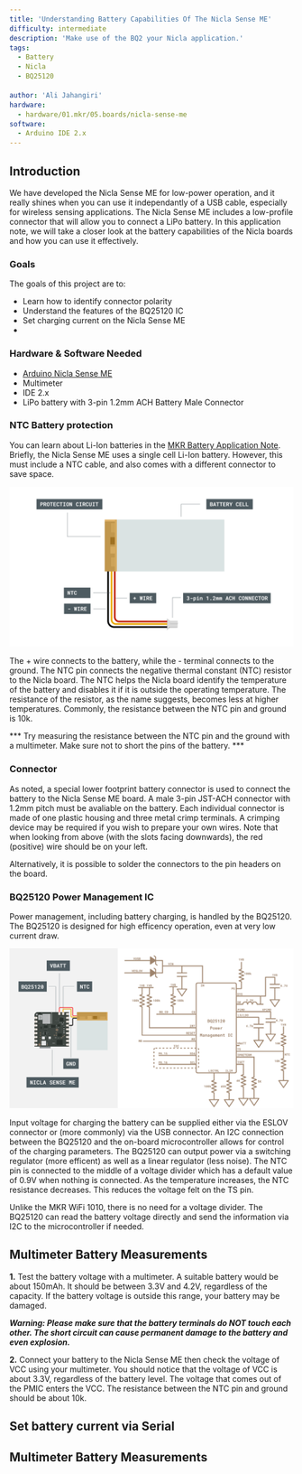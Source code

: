 ```yaml
---
title: 'Understanding Battery Capabilities Of The Nicla Sense ME'
difficulty: intermediate
description: 'Make use of the BQ2 your Nicla application.'
tags:
  - Battery
  - Nicla
  - BQ25120

author: 'Ali Jahangiri'
hardware:
  - hardware/01.mkr/05.boards/nicla-sense-me
software:
  - Arduino IDE 2.x
---
```


## Introduction

We have developed the Nicla Sense ME for low-power operation, and it really shines when you can use it independantly of a USB cable, especially for wireless sensing applications. The Nicla Sense ME includes a low-profile connector that will allow you to connect a LiPo battery. In this application note, we will take a closer look at the battery capabilities of the Nicla boards and how you can use it effectively.

### Goals
The goals of this project are to:
- Learn how to identify connector polarity
- Understand the features of the BQ25120 IC
- Set charging current on the Nicla Sense ME
- 

### Hardware & Software Needed
- [Arduino Nicla Sense ME](https://store.arduino.cc/products/nicla-sense-me)
- Multimeter
- IDE 2.x
- LiPo battery with 3-pin 1.2mm ACH Battery Male Connector

### NTC Battery protection
You can learn about Li-Ion batteries in the [MKR Battery Application Note](/tutorials/mkr-wifi-1010/mkr-battery-app-note). Briefly, the Nicla Sense ME uses a single cell Li-Ion battery. However, this must include a NTC cable, and also comes with a different connector to save space.

![Nicla Battery Breakdown](assets/3-pin-lipo-battery-breakdown.png)

The + wire connects to the battery, while the - terminal connects to the ground. The NTC pin connects the negative thermal constant (NTC) resistor to the Nicla board. The NTC helps the Nicla board identify the temperature of the battery and disables it if it is outside the operating temperature. The resistance of the resistor, as the name suggests, becomes less at higher temperatures. Commonly, the resistance between the NTC pin and ground is 10k.

*** Try measuring the resistance between the NTC pin and the ground with a multimeter. Make sure not to short the pins of the battery. ***

### Connector
As noted, a special lower footprint battery connector is used to connect the battery to the Nicla Sense ME board. A male 3-pin JST-ACH connector with 1.2mm pitch must be avaliable on the battery. Each individual connector is made of one plastic housing and three metal crimp terminals. A crimping device may be required if you wish to prepare your own wires. Note that when looking from above (with the slots facing downwards), the red (positive) wire should be on your left.

Alternatively, it is possible to solder the connectors to the pin headers on the board.

### BQ25120 Power Management IC
Power management, including battery charging, is handled by the BQ25120. The BQ25120 is designed for high efficency operation, even at very low current draw.

![Simplified schematic of a battery connected Nicla Sense ME (left) and the BQ25120 Power Management IC (right)](assets/BQ25120-diagram.svg)

Input voltage for charging the battery can be supplied either via the ESLOV connector or (more commonly) via the USB connector. An I2C connection between the BQ25120 and the on-board microcontroller allows for control of the charging parameters. The BQ25120 can output power via a switching regulator (more efficent) as well as a linear regulator (less noise). The NTC pin is connected to the middle of a voltage divider which has a default value of 0.9V when nothing is connected. As the temperature increases, the NTC resistance decreases. This reduces the voltage felt on the TS pin.

Unlike the MKR WiFi 1010, there is no need for a voltage divider. The BQ25120 can read the battery voltage directly and send the information via I2C to the microcontroller if needed.

## Multimeter Battery Measurements

**1.** Test the battery voltage with a multimeter. A suitable battery would be about 150mAh. It should be between 3.3V and 4.2V, regardless of the capacity. If the battery voltage is outside this range, your battery may be damaged.

***Warning: Please make sure that the battery terminals do NOT touch each other. The short circuit can cause permanent damage to the battery and even explosion.***

**2.** Connect your battery to the Nicla Sense ME then check the voltage of VCC using your multimeter. 
You should notice that the voltage of VCC is about 3.3V, regardless of the battery level. The voltage that comes out of the PMIC enters the VCC. The resistance between the NTC pin and ground should be about 10k.

## Set battery current via Serial

## 

## Multimeter Battery Measurements


